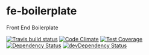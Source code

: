 # fe-boilerplate

Front End Boilerplate

[![Travis build status](http://img.shields.io/travis/raulmoyareyes/fe-boilerplate.svg?style=flat)](https://travis-ci.org/raulmoyareyes/fe-boilerplate)
[![Code Climate](https://codeclimate.com/github/raulmoyareyes/fe-boilerplate/badges/gpa.svg)](https://codeclimate.com/github/raulmoyareyes/fe-boilerplate)
[![Test Coverage](https://codeclimate.com/github/raulmoyareyes/fe-boilerplate/badges/coverage.svg)](https://codeclimate.com/github/raulmoyareyes/fe-boilerplate)
[![Dependency Status](https://david-dm.org/raulmoyareyes/fe-boilerplate.svg)](https://david-dm.org/raulmoyareyes/fe-boilerplate)
[![devDependency Status](https://david-dm.org/raulmoyareyes/fe-boilerplate/dev-status.svg)](https://david-dm.org/raulmoyareyes/fe-boilerplate#info=devDependencies)
